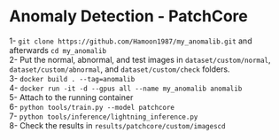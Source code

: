 # Anomaly Detection - PatchCore

1- ```git clone https://github.com/Hamoon1987/my_anomalib.git``` and afterwards ```cd my_anomalib```  
2- Put the normal, abnormal, and test images in ```dataset/custom/normal```, ```dataset/custom/abnormal```, and ```dataset/custom/check``` folders.  
3- ```docker build . --tag=anomalib```  
4- ```docker run -it -d --gpus all --name my_anomalib anomalib```  
5- Attach to the running container  
6- ```python tools/train.py --model patchcore```  
7- ```python tools/inference/lightning_inference.py```  
8- Check the results in ```results/patchcore/custom/imagescd```  
